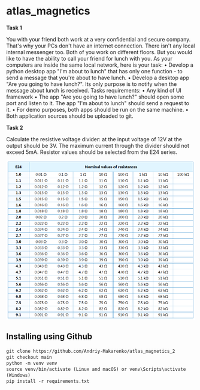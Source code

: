 # atlas_magnetics

**Task 1**

You with your friend both work at a very confidential and secure company. That's why your PCs
don't have an internet connection. There isn't any local internal messenger too. Both of you work on
different floors. But you would like to have the ability to call your friend for lunch with you. As your
computers are inside the same local network, here is your task:
  • Develop a python desktop app "I'm about to lunch" that has only one function - to send
  a message that you're about to have lunch.
  • Develop a desktop app "Are you going to have lunch?". Its only purpose is to notify
  when the message about lunch is received.
Tasks requirements:
  • Any kind of UI framework
  • The app "Are you going to have lunch?" should open some port and listen to it. The app
  "I'm about to lunch" should send a request to it.
  • For demo purposes, both apps should be run on the same machine.
  • Both application sources should be uploaded to git.

**Task 2**

Calculate the resistive voltage divider: at the input voltage of 12V at the output should be 3V. The
maximum current through the divider should not exceed 5mA. Resistor values should be selected from
the E24 series.

![img.png](img.png)
## Installing using Github

```shell
git clone https://github.com/Andriy-Makarenko/atlas_magnetics_2
git checkout main
python -m venv venv
source venv/bin/activate (Linux and macOS) or venv\Scripts\activate (Windows)
pip install -r requirements.txt
```
